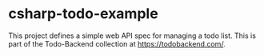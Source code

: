 # csharp-todo-example
This project defines a simple web API spec for managing a todo list. This is part of the Todo-Backend collection at https://todobackend.com/.
